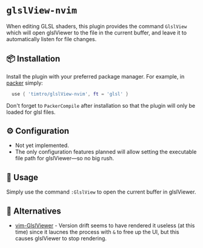 # `glslView-nvim`

When editing GLSL shaders,
  this plugin provides the command `GlslView` which will open glslViewer to the
  file in the current buffer,
  and leave it to automatically listen for file changes.

## 📦 Installation

Install the plugin with your preferred package manager.
For example,
  in [packer](https://github.com/wbthomason/packer.nvim) simply:

```lua
  use { 'timtro/glslView-nvim', ft = 'glsl' }
```
Don't forget to `PackerCompile` after installation so that the plugin will only
  be loaded for glsl files.

## ⚙️ Configuration
  * Not yet implemented.
  * The only configuration features planned will allow setting the executable 
      file path for glslViewer—so no big rush.

## 💪 Usage
Simply use the command `:GlslView` to open the current buffer in glslViewer.

## 🧰 Alternatives
 * [vim-GlslViewer](https://github.com/patriciogonzalezvivo/vim-glslViewer) -
    Version drift seems to have rendered it useless (at this time) since it
    laucnes the process with `&` to free up the UI, but this causes glslViewer
    to stop rendering.
